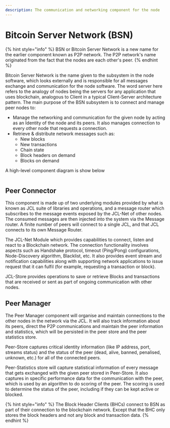 ```yaml
---
description: The communication and networking component for the node
---
```


# Bitcoin Server Network (BSN)

{% hint style="info" %}
BSN or Bitcoin Server Network is a new name for the earlier component known as P2P network. The P2P network's name originated from the fact that the nodes are each other's peer.
{% endhint %}

Bitcoin Server Network is the name given to the subsystem in the node software, which looks externally and is responsible for all messages exchange and communication for the node software. The word server here refers to the analogy of nodes being the servers for any application that uses blockchain, analogous to Client in a typical Client-Server architecture pattern. The main purpose of the BSN subsystem is to connect and manage peer nodes to:

* Manage the networking and communication for the given node by acting as an Identity of the node and its peers. It also manages connection to every other node that requests a connection.
* Retrieve & distribute network messages such as:
  * New blocks
  * New transactions
  * Chain state
  * Block headers on demand
  * Blocks on demand

A high-level component diagram is show below

<figure><img src="https://github.com/jonesjBSV/bsv-skills-center/blob/master/bsv-skills-center/bsv-protocol-documentation/.gitbook/assets/NodeAndItsOperations_Slide05.png" alt=""><figcaption></figcaption></figure>

## **Peer Connector**

This component is made up of two underlying modules provided by what is known as JCL suite of libraries and operations, and a message router which subscribes to the message events exposed by the JCL-Net of other nodes. The consumed messages are then injected into the system via the Message router. A finite number of peers will connect to a single JCL, and that JCL connects to its own Message Router.

The JCL-Net Module which provides capabilities to connect, listen and react to a Blockchain network. The connection functionality involves aspects such as Handshake protocol, timeout (Ping/Pong) configurations, Node-Discovery algorithm, Blacklist, etc. It also provides event stream and notification capabilities along with supporting network applications to issue request that it can fulfil (for example, requesting a transaction or block).

JCL-Store provides operations to save or retrieve Blocks and transactions that are received or sent as part of ongoing communication with other nodes.

## **Peer Manager**

The Peer Manager component will organise and maintain connections to the other nodes in the network via the JCL. It will also track information about its peers, direct the P2P communications and maintain the peer information and statistics, which will be persisted in the peer store and the peer statistics store.

Peer-Store captures critical identity information (like IP address, port, streams status) and the status of the peer (dead, alive, banned, penalised, unknown, etc.) for all of the connected peers.

Peer-Statistics store will capture statistical information of every message that gets exchanged with the given peer stored in Peer-Store. It also captures in specific performance data for the communication with the peer, which is used by an algorithm to do scoring of the peer. The scoring is used to determine the status of the peer, including if they can be kept active or blocked.

{% hint style="info" %}
The Block Header Clients (BHCs) connect to BSN as part of their connection to the blockchain network. Except that the BHC only stores the block headers and not any block and transaction data.
{% endhint %}
